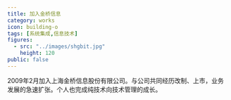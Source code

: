 ```yaml
---
title: 加入金桥信息
category: works
icon: building-o
tags: [系统集成,信息技术]
figures:
  - src: "../images/shgbit.jpg"
    height: 120
public: false
---
```


2009年2月加入上海金桥信息股份有限公司。与公司共同经历改制、上市，业务发展的急速扩张。个人也完成纯技术向技术管理的成长。